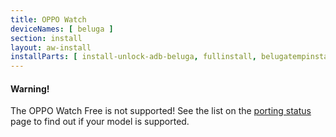 ```yaml
---
title: OPPO Watch
deviceNames: [ beluga ] 
section: install
layout: aw-install
installParts: [ install-unlock-adb-beluga, fullinstall, belugatempinstall ]
---
```

<div class="callout callout-warning">
    <h4>Warning!</h4>
    <p>The OPPO Watch Free is not supported! See the list on the <a href="{{rel 'wiki/porting-status'}}">porting status</a> page to find out if your model is supported.</p>
</div>
